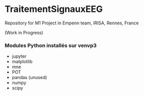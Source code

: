 # TraitementSignauxEEG
Repository for M1 Project in Empenn team, IRISA, Rennes, France

(Work in Progress)

### Modules Python installés sur venvp3

* jupyter
* matplotlib
* mne
* POT
* pandas (unused)
* numpy
* scipy
